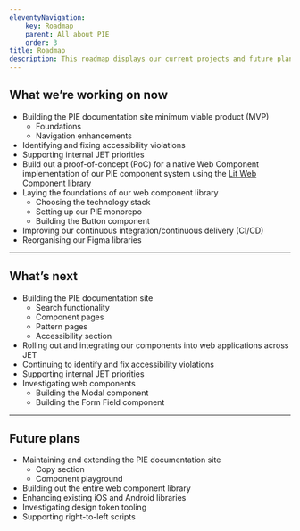 ```yaml
---
eleventyNavigation:
    key: Roadmap
    parent: All about PIE
    order: 3
title: Roadmap
description: This roadmap displays our current projects and future plans. Its aim is to inform and assist our teams in planning their work.
---
```


## What we’re working on now

* Building the PIE documentation site minimum viable product (MVP)
  * Foundations
  * Navigation enhancements
* Identifying and fixing accessibility violations
* Supporting internal JET priorities
* Build out a proof-of-concept (PoC) for a native Web Component implementation of our PIE component system using the [Lit Web Component library](https://lit.dev/)
* Laying the foundations of our web component library
  * Choosing the technology stack
  * Setting up our PIE monorepo
  * Building the Button component
* Improving our continuous integration/continuous delivery (CI/CD)
* Reorganising our Figma libraries
---

## What’s next
* Building the PIE documentation site
  * Search functionality
  * Component pages
  * Pattern pages
  * Accessibility section
* Rolling out and integrating our components into web applications across JET
* Continuing to identify and fix accessibility violations
* Supporting internal JET priorities
* Investigating web components
  * Building the Modal component
  * Building the Form Field component

---

## Future plans
* Maintaining and extending the PIE documentation site
  * Copy section
  * Component playground
* Building out the entire web component library
* Enhancing existing iOS and Android libraries
* Investigating design token tooling
* Supporting right-to-left scripts
